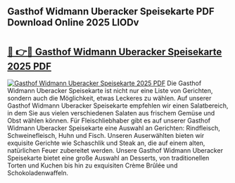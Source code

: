## Gasthof Widmann Uberacker Speisekarte PDF Download Online 2025 LlODv

# <h2><a href="http://gc9t1pa.nevu.top/?p=Gasthof+Widmann+Uberacker+Speisekarte">🔗 👉🔴 Gasthof Widmann Uberacker Speisekarte 2025 PDF</a></h2>

[![Gasthof Widmann Uberacker Speisekarte 2025 PDF](https://i.imgur.com/dBaPXMq.png)](http://gc9t1pa.nevu.top/?p=Gasthof+Widmann+Uberacker+Speisekarte)
Die Gasthof Widmann Uberacker Speisekarte ist nicht nur eine Liste von Gerichten, sondern auch die Möglichkeit, etwas Leckeres zu wählen. Auf unserer Gasthof Widmann Uberacker Speisekarte empfehlen wir einen Salatbereich, in dem Sie aus vielen verschiedenen Salaten aus frischem Gemüse und Obst wählen können. Für Fleischliebhaber gibt es auf unserer Gasthof Widmann Uberacker Speisekarte eine Auswahl an Gerichten: Rindfleisch, Schweinefleisch, Huhn und Fisch. Unseren Auserwählten bieten wir exquisite Gerichte wie Schaschlik und Steak an, die auf einem alten, natürlichen Feuer zubereitet werden. Unsere Gasthof Widmann Uberacker Speisekarte bietet eine große Auswahl an Desserts, von traditionellen Torten und Kuchen bis hin zu exquisiten Crème Brûlée und Schokoladenwaffeln.
